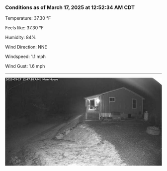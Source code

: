 ### Conditions as of March 17, 2025 at 12:52:34 AM CDT 

Temperature: 37.30 &deg;F

Feels like: 37.30 &deg;F

Humidity: 84%

Wind Direction: NNE

Windspeed: 1.1 mph

Wind Gust: 1.6 mph

---

<img src="./images/latest.jpeg"/>

